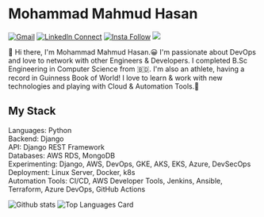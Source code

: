 # Mohammad Mahmud Hasan

[![Gmail](https://img.shields.io/badge/%20-Send%20Mail-black?color=14171A&labelColor=ef5350&logo=gmail&logoColor=ffffff)](mailto:mhasan92542@gmail.com)
[![LinkedIn Connect](https://img.shields.io/badge/%20-Connect-black?color=14171A&labelColor=212121&logo=linkedin&logoColor=ffffff)](https://www.linkedin.com/in/mohammad-mahmud-hasan/)
[![Insta Follow](https://img.shields.io/badge/%20-Follow-black?color=14171A&labelColor=d81b60&logo=instagram&logoColor=ffffff)](https://www.instagram.com/mahmud__hasan/)
![](https://komarev.com/ghpvc/?username=mahmud92542&color=red)

:wave: Hi there, I'm Mohammad Mahmud Hasan.😀 I'm passionate about DevOps and love to network with other Engineers & Developers.
I completed B.Sc Engineering in Computer Science from 🇧🇩. 
I'm also an athlete, having a record in Guinness Book of World!
I love to learn & work with new technologies and playing with Cloud & Automation Tools.🤖

## My Stack

Languages: Python
<br>
Backend: Django
<br>
API: Django REST Framework
<br>
Databases: AWS RDS, MongoDB
<br>
Experimenting: Django, AWS, DevOps, GKE, AKS, EKS, Azure, DevSecOps
<br>
Deployment: Linux Server, Docker, k8s
<br>
Automation Tools: CI/CD, AWS Developer Tools, Jenkins, Ansible, Terraform, Azure DevOps, GitHub Actions

![Github stats](https://github-readme-stats.vercel.app/api?username=mahmud92542&theme=highcontrast&show_icons=true&count_private=true)
![Top Languages Card](https://github-readme-stats.vercel.app/api/top-langs/?username=mahmud92542&layout=compact)
